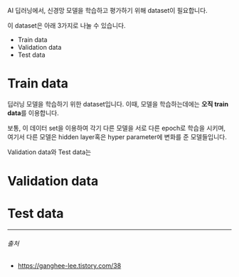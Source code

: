 AI 딥러닝에서, 신경망 모델을 학습하고 평가하기 위해 dataset이 필요합니다.





이 dataset은 아래 3가지로 나눌 수 있습니다.

- Train data
- Validation data
- Test data



# Train data

딥러닝 모델을 학습하기 위한 dataset입니다. 이때, 모델을 학습하는데에는 **오직 train data**를 이용합니다.



보통, 이 데이터 set을 이용하여 각기 다른 모델을 서로 다른 epoch로 학습을 시키며, 여기서 다른 모델은 hidden layer혹은 hyper parameter에 변화를 준 모델들입니다.



Validation data와 Test data는 



# Validation data





# Test data







------

###### 출처

- https://ganghee-lee.tistory.com/38

